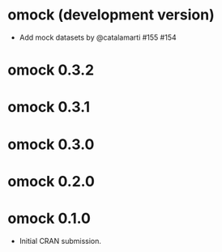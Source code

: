 # omock (development version)

* Add mock datasets by @catalamarti #155 #154

# omock 0.3.2

# omock 0.3.1

# omock 0.3.0

# omock 0.2.0

# omock 0.1.0

* Initial CRAN submission.
